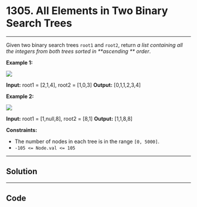 # 1305. All Elements in Two Binary Search Trees

---

Given two binary search trees `root1` and `root2`, return _a list containing all the integers from both trees sorted in **ascending ** order_.

 

**Example 1:**

![](https://assets.leetcode.com/uploads/2019/12/18/q2-e1.png)


**Input:** root1 = [2,1,4], root2 = [1,0,3]
**Output:** [0,1,1,2,3,4]


**Example 2:**

![](https://assets.leetcode.com/uploads/2019/12/18/q2-e5-.png)


**Input:** root1 = [1,null,8], root2 = [8,1]
**Output:** [1,1,8,8]


 

**Constraints:**

  * The number of nodes in each tree is in the range `[0, 5000]`.
  * `-105 <= Node.val <= 105`

---

## Solution



---

## Code
```python


```